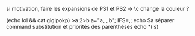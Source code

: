 si motivation, faire les expansions de PS1 et PS2
-> \c change la couleur ?

(echo lol && cat gigipokp) >a 2>b
a="a,,,,b"; IFS=,; echo $a
séparer command substitution et priorités des parenthèses
echo *(ls)
